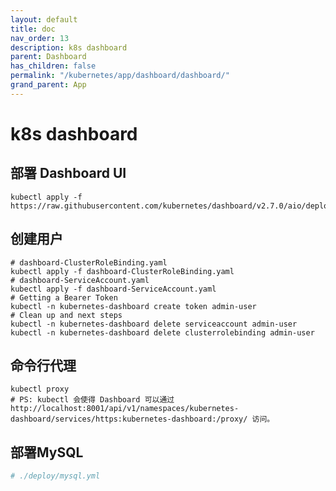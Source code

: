 ```yaml
---
layout: default
title: doc
nav_order: 13
description: k8s dashboard
parent: Dashboard
has_children: false
permalink: "/kubernetes/app/dashboard/dashboard/"
grand_parent: App
---
```


# k8s dashboard

## 部署 Dashboard UI

```shell
kubectl apply -f https://raw.githubusercontent.com/kubernetes/dashboard/v2.7.0/aio/deploy/recommended.yaml

```

## 创建用户

```shell
# dashboard-ClusterRoleBinding.yaml
kubectl apply -f dashboard-ClusterRoleBinding.yaml
# dashboard-ServiceAccount.yaml
kubectl apply -f dashboard-ServiceAccount.yaml
# Getting a Bearer Token
kubectl -n kubernetes-dashboard create token admin-user
# Clean up and next steps
kubectl -n kubernetes-dashboard delete serviceaccount admin-user
kubectl -n kubernetes-dashboard delete clusterrolebinding admin-user
```

## 命令行代理

```shell
kubectl proxy
# PS: kubectl 会使得 Dashboard 可以通过 http://localhost:8001/api/v1/namespaces/kubernetes-dashboard/services/https:kubernetes-dashboard:/proxy/ 访问。

```

## 部署MySQL

```yaml
# ./deploy/mysql.yml
```
